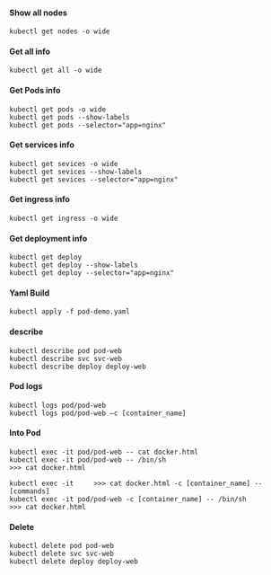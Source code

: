 #### Show all nodes
    kubectl get nodes -o wide

#### Get all info
    kubectl get all -o wide
    
#### Get Pods info
    kubectl get pods -o wide
    kubectl get pods --show-labels
    kubectl get pods --selector="app=nginx"

#### Get services info
    kubectl get sevices -o wide
    kubectl get sevices --show-labels
    kubectl get sevices --selector="app=nginx"
    
#### Get ingress info
    kubectl get ingress -o wide

#### Get deployment info
    kubectl get deploy
    kubectl get deploy --show-labels
    kubectl get deploy --selector="app=nginx"
    
#### Yaml Build
    kubectl apply -f pod-demo.yaml
    
#### describe
    kubectl describe pod pod-web
    kubectl describe svc svc-web
    kubectl describe deploy deploy-web
    
#### Pod logs
    kubectl logs pod/pod-web
    kubectl logs pod/pod-web –c [container_name]
    
#### Into Pod
    kubectl exec -it pod/pod-web -- cat docker.html
    kubectl exec -it pod/pod-web -- /bin/sh
    >>> cat docker.html
    
    kubectl exec -it     >>> cat docker.html -c [container_name] -- [commands]
    kubectl exec -it pod/pod-web -c [container_name] -- /bin/sh
    >>> cat docker.html
    
#### Delete
    kubectl delete pod pod-web
    kubectl delete svc svc-web
    kubectl delete deploy deploy-web
